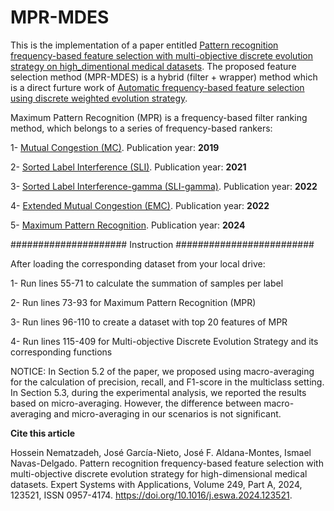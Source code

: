 # MPR-MDES

This is the implementation of a paper entitled [Pattern recognition frequency-based feature selection with multi-objective discrete
evolution strategy on high_dimentional medical datasets](https://www.sciencedirect.com/science/article/pii/S0957417424003865). The proposed feature selection method (MPR-MDES) is a hybrid (filter + wrapper) method which is a direct furture work of [Automatic frequency-based feature selection using discrete weighted evolution strategy](https://https://www.sciencedirect.com/science/article/pii/S1568494622007487#!).

Maximum Pattern Recognition (MPR) is a frequency-based filter ranking method, which belongs to a series of frequency-based rankers:

1- [Mutual Congestion (MC)](https://www.sciencedirect.com/science/article/pii/S0888754318304245).   Publication year: **2019**

2- [Sorted Label Interference (SLI)](https://www.sciencedirect.com/science/article/pii/S0306437921000259#!).   Publication year: **2021**

3- [Sorted Label Interference-gamma (SLI-gamma)](https://link.springer.com/article/10.1007/s11227-022-04650-w).   Publication year: **2022**

4- [Extended Mutual Congestion (EMC)](https://https://www.sciencedirect.com/science/article/pii/S1568494622007487#!).  Publication year: **2022**

5- [Maximum Pattern Recognition](https://www.sciencedirect.com/science/article/pii/S0957417424003865).  Publication year:  **2024**

##################### Instruction #########################

After loading the corresponding dataset from your local drive:


1- Run lines 55-71 to calculate the summation of samples per label

2- Run lines 73-93 for Maximum Pattern Recognition (MPR)

3- Run lines 96-110 to create a dataset with top 20 features of MPR

4- Run lines 115-409 for Multi-objective Discrete Evolution Strategy and its corresponding functions 



NOTICE:  In Section 5.2 of the paper, we proposed using macro-averaging for the calculation of precision, recall, and F1-score in the multiclass setting. In Section 5.3, during the experimental analysis, we reported the results based on micro-averaging. However, the difference between macro-averaging and micro-averaging in our scenarios is not significant.


**Cite this article**

Hossein Nematzadeh, José García-Nieto, José F. Aldana-Montes, Ismael Navas-Delgado. Pattern recognition frequency-based feature selection with multi-objective discrete evolution strategy for high-dimensional medical datasets. Expert Systems with Applications, Volume 249, Part A, 2024, 123521, ISSN 0957-4174. https://doi.org/10.1016/j.eswa.2024.123521.

